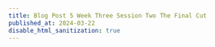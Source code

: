 ```yaml
---
title: Blog Post 5 Week Three Session Two The Final Cut
published_at: 2024-03-22
disable_html_sanitization: true
---
```


